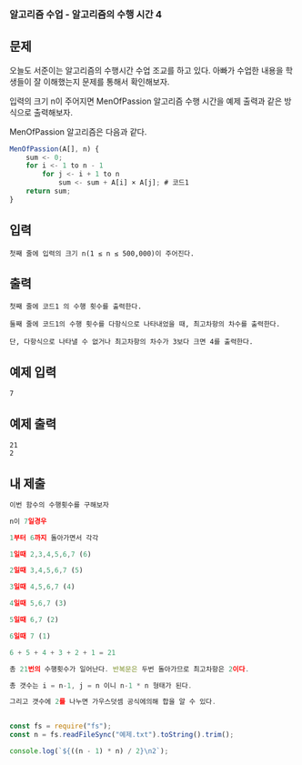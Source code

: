 ### 알고리즘 수업 - 알고리즘의 수행 시간 4

## 문제

오늘도 서준이는 알고리즘의 수행시간 수업 조교를 하고 있다. 아빠가 수업한 내용을 학생들이 잘 이해했는지 문제를 통해서 확인해보자.

입력의 크기 n이 주어지면 MenOfPassion 알고리즘 수행 시간을 예제 출력과 같은 방식으로 출력해보자.

MenOfPassion 알고리즘은 다음과 같다.

```js
MenOfPassion(A[], n) {
    sum <- 0;
    for i <- 1 to n - 1
        for j <- i + 1 to n
            sum <- sum + A[i] × A[j]; # 코드1
    return sum;
}
```

## 입력

```
첫째 줄에 입력의 크기 n(1 ≤ n ≤ 500,000)이 주어진다.
```

## 출력

```
첫째 줄에 코드1 의 수행 횟수를 출력한다.

둘째 줄에 코드1의 수행 횟수를 다항식으로 나타내었을 때, 최고차항의 차수를 출력한다.

단, 다항식으로 나타낼 수 없거나 최고차항의 차수가 3보다 크면 4를 출력한다.
```

## 예제 입력

```
7
```

## 예제 출력

```
21
2
```

## 내 제출

```js
이번 함수의 수행횟수를 구해보자

n이 7일경우

1부터 6까지 돌아가면서 각각

1일때 2,3,4,5,6,7 (6)

2일때 3,4,5,6,7 (5)

3일때 4,5,6,7 (4)

4일때 5,6,7 (3)

5일때 6,7 (2)

6일때 7 (1)

6 + 5 + 4 + 3 + 2 + 1 = 21

총 21번의 수행횟수가 일어난다. 반복문은 두번 돌아가므로 최고차항은 2이다.

총 갯수는 i = n-1, j = n 이니 n-1 * n 형태가 된다.

그리고 갯수에 2를 나누면 가우스덧셈 공식에의해 합을 알 수 있다.


const fs = require("fs");
const n = fs.readFileSync("예제.txt").toString().trim();

console.log(`${((n - 1) * n) / 2}\n2`);

```
